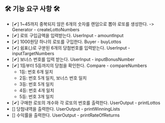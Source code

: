 ## 🛠 기능 요구 사항 🛠
- [✔] 1~45까지 중복되지 않은 6개의 숫자를 랜덤으로 뽑아 로또를 생성한다. -> Generator - createLottoNumbers
- [✔] 로또 구입금액을 입력받는다. UserInput - amountInput  
- [✔] 1000원당 하나의 로또를 구입한다. Buyer - buyLottos 
- [✔] 쉼표(,)로 구분된 6개의 당첨번호를 입력받는다. UserInput - inputTargetNumbers
- [✔] 보너스 번호를 입력 받는다. UserInput - inputBonusNumber
- [✔] 1등부터 5등까지의 당첨을 확인한다. Compare - compareNumbers
  - 1등: 번호 6개 일치
  - 2등: 번호 5개 일치, 보너스 번호 일치
  - 3등: 번호 5개 일치
  - 4등: 번호 4개 일치
  - 5등: 번호 3개 일치
- [✔] 구매한 로또의 개수와 각 로또의 번호를 출력한다. UserOutput - printLottos
- [] 당첨내역을 출력한다. UserOutput - printWinningLists
- [] 수익률을 출력한다. UserOutput - printRateOfReturns



